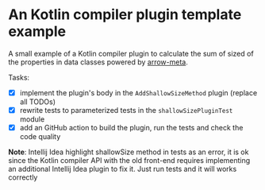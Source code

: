 # An Kotlin compiler plugin template example

A small example of a Kotlin compiler plugin to calculate the sum of sized of 
the properties in data classes powered by [arrow-meta](https://github.com/arrow-kt/arrow-meta).

Tasks:
- [x] implement the plugin's body in the `AddShallowSizeMethod` plugin (replace all TODOs)
- [x] rewrite tests to parameterized tests in the `shallowSizePluginTest` module
- [x] add an GitHub action to build the plugin, run the tests and check the code quality

**Note**: Intellij Idea highlight shallowSize method in tests as an error, it is ok since the Kotlin compiler API with the old front-end requires implementing an additional Intellij Idea plugin to fix it. Just run tests and it will works correctly
